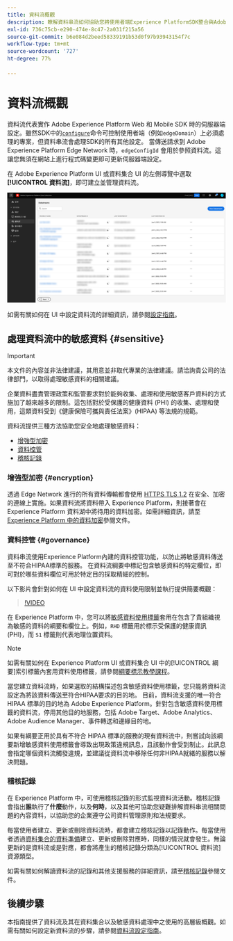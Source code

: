 ```yaml
---
title: 資料流概觀
description: 瞭解資料串流如何協助您將使用者端Experience PlatformSDK整合與Adobe產品和第三方目的地連線起來。
exl-id: 736c75cb-e290-474e-8c47-2a031f215a56
source-git-commit: b6e084d2beed58339191b53d0f97b93943154f7c
workflow-type: tm+mt
source-wordcount: '727'
ht-degree: 77%

---
```


# 資料流概觀

資料流代表實作 Adobe Experience Platform Web 和 Mobile SDK 時的伺服器端設定。雖然SDK中的[`configure`](/help/web-sdk/commands/configure/overview.md)命令可控制使用者端（例如`edgeDomain`）上必須處理的專案，但資料串流會處理SDK的所有其他設定。 當傳送請求到 Adob&#x200B;&#x200B;e Experience Platform Edge Network 時，`edgeConfigId` 會用於參照資料流。這讓您無須在網站上進行程式碼變更即可更新伺服器端設定。

在 Adob&#x200B;&#x200B;e Experience Platform UI 或資料集合 UI 的左側導覽中選取&#x200B;**[!UICONTROL 資料流]**，即可建立並管理資料流。

![UI 中的資料流索引標籤](assets/overview/datastreams-tab.png)

如需有關如何在 UI 中設定資料流的詳細資訊，請參閱[設定指南](./configure.md)。

## 處理資料流中的敏感資料 {#sensitive}

>[!IMPORTANT]
>
>本文件的內容並非法律建議，其用意並非取代專業的法律建議。請洽詢貴公司的法律部門，以取得處理敏感資料的相關建議。

企業資料盡責管理政策和監管要求對於能夠收集、處理和使用敏感客戶資料的方式施加了越來越多的限制。這包括對於受保護的健康資料 (PHI) 的收集、處理和使用，這類資料受到《健康保險可攜與責任法案》(HIPAA) 等法規的規範。

資料流提供三種方法協助您安全地處理敏感資料：

* [增強型加密](#encryption)
* [資料控管](#governance)
* [稽核記錄](#audit-logs)

### 增強型加密 {#encryption}

透過 Edge Network 進行的所有資料傳輸都會使用 [HTTPS TLS 1.2](https://datatracker.ietf.org/doc/html/rfc5246) 在安全、加密的連線上實施。如果資料流將資料帶入 Experience Platform，則接著會在 Experience Platform 資料湖中將待用的資料加密。如需詳細資訊，請至 [Experience Platform 中的資料加密](../landing/governance-privacy-security/encryption.md)參閱文件。

### 資料控管 {#governance}

資料串流使用Experience Platform內建的資料控管功能，以防止將敏感資料傳送至不符合HIPAA標準的服務。 在資料流綱要中標記包含敏感資料的特定欄位，即可對於哪些資料欄位可用於特定目的採取精細的控制。

以下影片會針對如何在 UI 中設定資料流的資料使用限制並執行提供簡要概觀：

>[!VIDEO](https://video.tv.adobe.com/v/3409588/?quality=12&learn=on&speedcontrol=on)

在 Experience Platform 中，您可以將[敏感資料使用標籤](../data-governance/labels/reference.md#sensitive)套用在包含了貴組織視為敏感的資料的綱要和欄位上。例如，`RHD` 標籤用於標示受保護的健康資訊 (PHI)，而 `S1` 標籤則代表地理位置資料。

>[!NOTE]
>
>如需有關如何在 Experience Platform UI 或資料集合 UI 中的[!UICONTROL 綱要]索引標籤內套用資料使用標籤，請參閱[綱要標示教學課程](../xdm/tutorials/labels.md)。

當您建立資料流時，如果選取的結構描述包含敏感資料使用標籤，您只能將資料流設定為將該資料傳送至符合HIPAA要求的目的地。 目前，資料流支援的唯一符合 HIPAA 標準的目的地為 Adob&#x200B;&#x200B;e Experience Platform。針對包含敏感資料使用標籤的資料流，停用其他目的地服務，包括 Adob&#x200B;&#x200B;e Target、Adobe Analytics、Adobe Audience Manager、事件轉送和邊緣目的地。

如果有綱要正用於具有不符合 HIPAA 標準的服務的現有資料流中，則嘗試向該綱要新增敏感資料使用標籤會導致出現政策違規訊息，且該動作會受到制止。此訊息會指定哪個資料流觸發違規，並建議從資料流中移除任何非HIPAA就緒的服務以解決問題。

### 稽核記錄

在 Experience Platform 中，可使用稽核記錄的形式監視資料流活動。稽核記錄會指出&#x200B;**誰**&#x200B;執行了&#x200B;**什麼**&#x200B;動作，以及&#x200B;**何時**，以及其他可協助您疑難排解資料串流相關問題的內容資料，以協助您的企業遵守公司資料管理原則和法規要求。

每當使用者建立、更新或刪除資料流時，都會建立稽核記錄以記錄動作。每當使用者透過[資料集合的資料準備](./data-prep.md)建立、更新或刪除對應時，同樣的情況就會發生。無論更新的是資料流或是對應，都會將產生的稽核記錄分類為[!UICONTROL 資料流]資源類型。

如需有關如何解讀資料流的記錄和其他支援服務的詳細資訊，請至[稽核記錄](../landing/governance-privacy-security/audit-logs/overview.md)參閱文件。

## 後續步驟

本指南提供了資料流及其在資料集合以及敏感資料處理中之使用的高層級概觀。如需有關如何設定新資料流的步驟，請參閱[資料流設定指南](./configure.md)。
